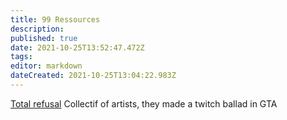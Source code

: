 ```yaml
---
title: 99 Ressources
description: 
published: true
date: 2021-10-25T13:52:47.472Z
tags: 
editor: markdown
dateCreated: 2021-10-25T13:04:22.983Z
---
```


[Total refusal](https://totalrefusal.com) Collectif of artists, they made a twitch ballad in GTA 
